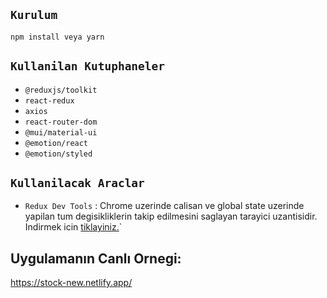 ## `Kurulum`

```
npm install veya yarn
```

## `Kullanilan Kutuphaneler`

- `@reduxjs/toolkit`
- `react-redux`
- `axios`
- `react-router-dom`
- `@mui/material-ui`
- `@emotion/react`
- `@emotion/styled`

## `Kullanilacak Araclar`

- `Redux Dev Tools` : Chrome uzerinde calisan ve global state uzerinde yapilan tum degisikliklerin takip edilmesini saglayan tarayici uzantisidir. Indirmek icin [tiklayiniz.](https://chrome.google.com/webstore/detail/redux-devtools/lmhkpmbekcpmknklioeibfkpmmfibljd?utm_source=chrome-ntp-icon)`

## Uygulamanın Canlı Ornegi:

https://stock-new.netlify.app/

<!-- <a href="#" className="block rounded-lg p-4 shadow-sm shadow-indigo-100">
  <img
    alt=""
    src="https://images.unsplash.com/photo-1613545325278-f24b0cae1224?ixlib=rb-1.2.1&ixid=MnwxMjA3fDB8MHxwaG90by1wYWdlfHx8fGVufDB8fHx8&auto=format&fit=crop&w=1770&q=80"
    className="h-56 w-full rounded-md object-cover"
  />

  <div className="mt-2">
    <dl>
      <div>
        <dt className="sr-only">Price</dt>

        <dd className="text-sm text-gray-500">$240,000</dd>
      </div>

      <div>
        <dt className="sr-only">Address</dt>

        <dd className="font-medium">123 Wallaby Avenue, Park Road</dd>
      </div>
    </dl>

    <div className="mt-6 flex items-center gap-8 text-xs">
      <div className="sm:inline-flex sm:shrink-0 sm:items-center sm:gap-2">
        <svg
          className="size-4 text-indigo-700"
          xmlns="http://www.w3.org/2000/svg"
          fill="none"
          viewBox="0 0 24 24"
          stroke="currentColor"
        >
          <path
            strokeLinecap="round"
            strokeLinejoin="round"
            strokeWidth="2"
            d="M8 14v3m4-3v3m4-3v3M3 21h18M3 10h18M3 7l9-4 9 4M4 10h16v11H4V10z"
          />
        </svg>

        <div className="mt-1.5 sm:mt-0">
          <p className="text-gray-500">Parking</p>

          <p className="font-medium">2 spaces</p>
        </div>
      </div>

      <div className="sm:inline-flex sm:shrink-0 sm:items-center sm:gap-2">
        <svg
          className="size-4 text-indigo-700"
          xmlns="http://www.w3.org/2000/svg"
          fill="none"
          viewBox="0 0 24 24"
          stroke="currentColor"
        >
          <path
            strokeLinecap="round"
            strokeLinejoin="round"
            strokeWidth="2"
            d="M5 3v4M3 5h4M6 17v4m-2-2h4m5-16l2.286 6.857L21 12l-5.714 2.143L13 21l-2.286-6.857L5 12l5.714-2.143L13 3z"
          />
        </svg>

        <div className="mt-1.5 sm:mt-0">
          <p className="text-gray-500">Bathroom</p>

          <p className="font-medium">2 rooms</p>
        </div>
      </div>

      <div className="sm:inline-flex sm:shrink-0 sm:items-center sm:gap-2">
        <svg
          className="size-4 text-indigo-700"
          xmlns="http://www.w3.org/2000/svg"
          fill="none"
          viewBox="0 0 24 24"
          stroke="currentColor"
        >
          <path
            strokeLinecap="round"
            strokeLinejoin="round"
            strokeWidth="2"
            d="M20.354 15.354A9 9 0 018.646 3.646 9.003 9.003 0 0012 21a9.003 9.003 0 008.354-5.646z"
          />
        </svg>

        <div className="mt-1.5 sm:mt-0">
          <p className="text-gray-500">Bedroom</p>

          <p className="font-medium">4 rooms</p>
        </div>
      </div>
    </div>
  </div>
</a> -->
